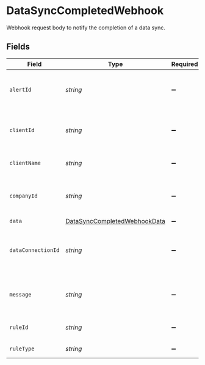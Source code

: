 # DataSyncCompletedWebhook

Webhook request body to notify the completion of a data sync.


## Fields

| Field                                                                               | Type                                                                                | Required                                                                            | Description                                                                         | Example                                                                             |
| ----------------------------------------------------------------------------------- | ----------------------------------------------------------------------------------- | ----------------------------------------------------------------------------------- | ----------------------------------------------------------------------------------- | ----------------------------------------------------------------------------------- |
| `alertId`                                                                           | *string*                                                                            | :heavy_minus_sign:                                                                  | Unique identifier of the webhook event.                                             |                                                                                     |
| `clientId`                                                                          | *string*                                                                            | :heavy_minus_sign:                                                                  | Unique identifier for your client in Codat.                                         |                                                                                     |
| `clientName`                                                                        | *string*                                                                            | :heavy_minus_sign:                                                                  | Name of your client in Codat.                                                       |                                                                                     |
| `companyId`                                                                         | *string*                                                                            | :heavy_minus_sign:                                                                  | Unique identifier for your SMB in Codat.                                            | 8a210b68-6988-11ed-a1eb-0242ac120002                                                |
| `data`                                                                              | [DataSyncCompletedWebhookData](../../models/shared/datasynccompletedwebhookdata.md) | :heavy_minus_sign:                                                                  | N/A                                                                                 |                                                                                     |
| `dataConnectionId`                                                                  | *string*                                                                            | :heavy_minus_sign:                                                                  | Unique identifier for a company's data connection.                                  | 2e9d2c44-f675-40ba-8049-353bfcb5e171                                                |
| `message`                                                                           | *string*                                                                            | :heavy_minus_sign:                                                                  | A human readable message about the webhook.                                         |                                                                                     |
| `ruleId`                                                                            | *string*                                                                            | :heavy_minus_sign:                                                                  | Unique identifier for the rule.                                                     |                                                                                     |
| `ruleType`                                                                          | *string*                                                                            | :heavy_minus_sign:                                                                  | The type of rule.                                                                   |                                                                                     |